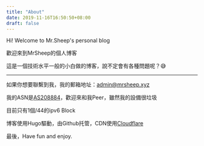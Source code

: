 ```yaml
---
title: "About"
date: 2019-11-16T16:50:50+08:00
draft: false
---
```


Hi! Welcome to Mr.Sheep's personal blog

歡迎來到MrSheep的個人博客

這是一個技術水平一般的小白做的博客，說不定會有各種問題呢？😅

-----

如果你想要聯繫到我，我的郵箱地址：[admin@mrsheep.xyz](mailto:admin@mrsheep.xyz)

我的ASN是[AS208884](https://mrsheep.xyz)，歡迎來和我Peer，雖然我的設備很垃圾

目前只有1個/44的ipv6 Block

博客使用Hugo驅動，由Github托管，CDN使用[Cloudflare](https://cloudflare.com)

最後，Have fun and enjoy.

